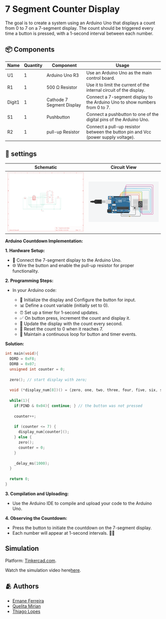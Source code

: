 # 7 Segment Counter Display

The goal is to create a system using an Arduino Uno that displays a count from 0 to 7 on a 7-segment display. The count should be triggered every time a button is pressed, with a 1-second interval between each number.

## 📦 Components

|Name  |Quantity|Component                  | Usage                   |
|------|--------|---------------------------|-----------------------|
|U1    |1       | Arduino Uno R3            |Use an Arduino Uno as the main control board.           |
|R1    |1       | 500 Ω Resistor            |Use it to limit the current of the internal circuit of the display.            |
|Digit1|1       | Cathode 7 Segment Display |Connect a 7-segment display to the Arduino Uno to show numbers from 0 to 7.           |
|S1    |1       | Pushbutton                |Connect a pushbutton to one of the digital pins of the Arduino Uno.           |
|R2    |1       | pull-up Resistor          |Connect a pull-up resistor between the button pin and Vcc (power supply voltage).            |

## 🤖 settings

| Schematic  | Circuit View |
|:----------:|:------------:|
|![7 segments counter display schematic](./assets/imgs/7-segment-counter-display-schematic.png)|![7 segments counter display circuit view](./assets/imgs/7-segment-counter-display-circuit-view.png)|

**Arduino Countdown Implementation:**

**1. Hardware Setup:**
   - 🧩 Connect the 7-segment display to the Arduino Uno.
   - 🌐 Wire the button and enable the pull-up resistor for proper functionality.

**2. Programming Steps:**
   - In your Arduino code:

     - 🚀 Initialize the display and Configure the button for input.
     - 📊 Define a count variable (initially set to 0).
     - ⏰ Set up a timer for 1-second updates.
     - ✅ On button press, increment the count and display it.
     - 🔄 Update the display with the count every second.
     - 🔄 Reset the count to 0 when it reaches 7.
     - 🔄 Maintain a continuous loop for button and timer events.
    
   **Solution:**
   ```c
   int main(void){
     DDRD = 0xF8;
     DDRB = 0x07;
     unsigned int counter = 0;
     
     zero(); // start display with zero;
     
     void (*display_num[8])() = {zero, one, two, three, four, five, six, seven};
   
     while(1){
       if(PIND & 0x04){ continue; } // the button was not pressed
       
       counter++;
       
       if (counter <= 7) {
         display_num[counter]();
       } else {
         zero();
         counter = 0;
       }
       
       _delay_ms(1000);
     }
     
     return 0;
   }
   ```

**3. Compilation and Uploading:**
   - Use the Arduino IDE to compile and upload your code to the Arduino Uno.

**4. Observing the Countdown:**
   - Press the button to initiate the countdown on the 7-segment display.
   - Each number will appear at 1-second intervals. 🚀🔢

## Simulation

Platform: [Tinkercad.com](https://www.tinkercad.com/).

Watch the simulation video here[here](https://youtu.be/u1XYF1FV1Q8).

## 🫂 Authors

- [Ernane Ferreira](https://github.com/ernanej)
- [Quelita Mirian](https://github.com/quelita2)
- [Thiago Lopes](https://github.com/thiagonasmto)

